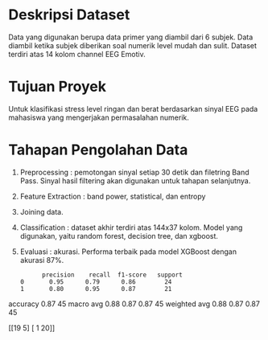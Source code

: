 # **Deskripsi Dataset**
Data yang digunakan berupa data primer yang diambil dari 6 subjek. Data diambil ketika subjek diberikan soal numerik level mudah dan sulit. Dataset terdiri atas 14 kolom channel EEG Emotiv.

# **Tujuan Proyek**
Untuk klasifikasi stress level ringan dan berat berdasarkan sinyal EEG pada mahasiswa yang mengerjakan permasalahan numerik.

# **Tahapan Pengolahan Data**
1. Preprocessing : pemotongan sinyal setiap 30 detik dan filetring Band Pass.
Sinyal hasil filtering akan digunakan untuk tahapan selanjutnya.
2. Feature Extraction : band power, statistical, dan entropy
3. Joining data.
4. Classification : dataset akhir terdiri atas 144x37 kolom. Model yang digunakan, yaitu random forest, decision tree, dan xgboost.
5. Evaluasi : akurasi. Performa terbaik pada model XGBoost dengan akurasi 87%.

             precision    recall  f1-score   support  
       0       0.95      0.79      0.86        24
       1       0.80      0.95      0.87        21

accuracy                           0.87        45
macro avg       0.88      0.87     0.87        45
weighted avg    0.88      0.87     0.87        45

[[19  5]
 [ 1 20]]


   


